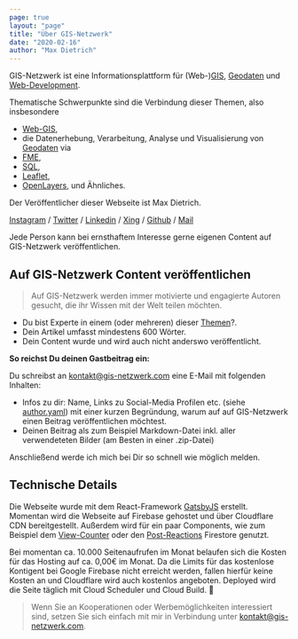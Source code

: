 ```yaml
---
page: true
layout: "page"
title: "Über GIS-Netzwerk"
date: "2020-02-16"
author: "Max Dietrich"
---
```


GIS-Netzwerk ist eine Informationsplattform für (Web-)[GIS](/gis/was-ist-gis "Was ist GIS"), [Geodaten](/gis/was-sind-geodaten "Was sind Geodaten?") und [Web-Development](/web-development "Web-Development").

Thematische Schwerpunkte sind die Verbindung dieser Themen, also insbesondere 
+ [Web-GIS](/tags/web-gis/ "Web-GIS"), 
+ die Datenerhebung, Verarbeitung, Analyse und Visualisierung von [Geodaten](/tags/geodaten/ "Geodaten") via 
+ [FME](/tags/fme/ "FME"), 
+ [SQL](/tags/sql/ "SQL"), 
+ [Leaflet](/tags/leaflet/ "Leaflet"), 
+ [OpenLayers](/tags/open-layers/ "OpenLayers"), und Ähnliches.

Der Veröffentlicher dieser Webseite ist Max Dietrich.

[Instagram](https://www.instagram.com/_maxdietrich/ "Instagram") / [Twitter](https://twitter.com/GISNetzwerk "Twitter") / [Linkedin](https://www.linkedin.com/in/max-dietrich-807bb5161/ "Linkedin") / [Xing](https://www.xing.com/profile/Max_Dietrich7 "Xing") / [Github](https://github.com/DaTurboD/GIS-Netzwerk "Github") / [Mail](kontakt@gis-netzwerk.com "Mail")

Jede Person kann bei ernsthaftem Interesse gerne eigenen Content auf GIS-Netzwerk veröffentlichen.

## Auf GIS-Netzwerk Content veröffentlichen

> Auf GIS-Netzwerk werden immer motivierte und engagierte Autoren gesucht, die ihr Wissen mit der Welt teilen möchten.

+ Du bist Experte in einem (oder mehreren) dieser [Themen](https://github.com/DaTurboD/GIS-Netzwerk/tree/master/data/category.yaml "category.yaml")?.
+ Dein Artikel umfasst mindestens 600 Wörter.
+ Dein Content wurde und wird auch nicht anderswo veröffentlicht.

**So reichst Du deinen Gastbeitrag ein:**

Du schreibst an kontakt@gis-netzwerk.com eine E-Mail mit folgenden Inhalten: 

* Infos zu dir: Name, Links zu Social-Media Profilen etc. (siehe [author.yaml](https://github.com/DaTurboD/GIS-Netzwerk/tree/master/data/author.yaml  "author.yaml")) mit einer kurzen Begründung, warum auf auf GIS-Netzwerk einen Beitrag veröffentlichen möchtest.
* Deinen Beitrag als zum Beispiel Markdown-Datei inkl. aller verwendeteten Bilder (am Besten in einer .zip-Datei)

Anschließend werde ich mich bei Dir so schnell wie möglich melden.

## Technische Details

Die Webseite wurde mit dem React-Framework [GatsbyJS](https://www.gatsbyjs.org/ "GatsbyJS lernen") erstellt.
Momentan wird die Webseite auf Firebase gehostet und über Cloudflare CDN bereitgestellt.
Außerdem wird für ein paar Components, wie zum Beispiel dem [View-Counter](https://github.com/DaTurboD/GIS-Netzwerk/tree/master/src/components/articles/viewcounter "ViewCounter") oder den [Post-Reactions](https://github.com/DaTurboD/GIS-Netzwerk/tree/master/src/components/articles/postreactions "Post-Reactions") Firestore genutzt.

Bei momentan ca. 10.000 Seitenaufrufen im Monat belaufen sich die Kosten für das Hosting auf ca. 0,00€ im Monat. Da die Limits für das kostenlose Kontigent bei Google Firebase nicht erreicht werden, fallen hierfür keine Kosten an und Cloudflare wird auch kostenlos angeboten. Deployed wird die Seite täglich mit Cloud Scheduler und Cloud Build. 🎉

> Wenn Sie an Kooperationen oder Werbemöglichkeiten interessiert sind, setzen Sie sich einfach mit mir in Verbindung unter kontakt@gis-netzwerk.com.